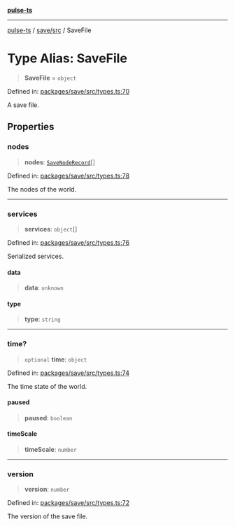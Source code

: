 [**pulse-ts**](../../../README.md)

***

[pulse-ts](../../../README.md) / [save/src](../README.md) / SaveFile

# Type Alias: SaveFile

> **SaveFile** = `object`

Defined in: [packages/save/src/types.ts:70](https://github.com/jlehett/pulse-ts/blob/a2a18767041a6b69ca4c5f6131d2de266097750e/packages/save/src/types.ts#L70)

A save file.

## Properties

### nodes

> **nodes**: [`SaveNodeRecord`](SaveNodeRecord.md)[]

Defined in: [packages/save/src/types.ts:78](https://github.com/jlehett/pulse-ts/blob/a2a18767041a6b69ca4c5f6131d2de266097750e/packages/save/src/types.ts#L78)

The nodes of the world.

***

### services

> **services**: `object`[]

Defined in: [packages/save/src/types.ts:76](https://github.com/jlehett/pulse-ts/blob/a2a18767041a6b69ca4c5f6131d2de266097750e/packages/save/src/types.ts#L76)

Serialized services.

#### data

> **data**: `unknown`

#### type

> **type**: `string`

***

### time?

> `optional` **time**: `object`

Defined in: [packages/save/src/types.ts:74](https://github.com/jlehett/pulse-ts/blob/a2a18767041a6b69ca4c5f6131d2de266097750e/packages/save/src/types.ts#L74)

The time state of the world.

#### paused

> **paused**: `boolean`

#### timeScale

> **timeScale**: `number`

***

### version

> **version**: `number`

Defined in: [packages/save/src/types.ts:72](https://github.com/jlehett/pulse-ts/blob/a2a18767041a6b69ca4c5f6131d2de266097750e/packages/save/src/types.ts#L72)

The version of the save file.
